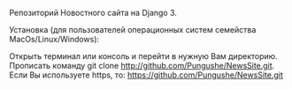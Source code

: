 Репозиторий Новостного сайта на Django 3.

Установка (для пользователей операционных систем семейства MacOs/Linux/Windows):

Открыть терминал или консоль и перейти в нужную Вам директорию. Прописать команду git clone http://github.com/Pungushe/NewsSite.git. Если Вы используете https, то: https://github.com/Pungushe/NewsSite.git
